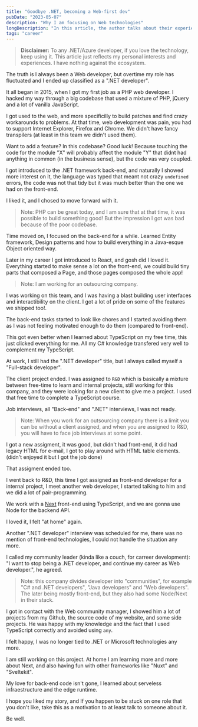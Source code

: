 ```yaml
---
title: "Goodbye .NET, becoming a Web-first dev"
pubDate: "2023-05-07"
description: "Why I am focusing on Web technologies"
longDescription: "In this article, the author talks about their experiences in focusing only on doing web development."
tags: "career"
---
```


> **Disclaimer:** To any .NET/Azure developer, if you love the technology, keep using it. This article just reflects my personal interests and experiences. I have nothing against the ecosystem.

The truth is I always been a Web developer, but overtime my role has fluctuated and I ended up classified as a ".NET developer".

It all began in 2015, when I got my first job as a PHP web developer. I hacked my way through a big codebase that used a mixture of PHP, jQuery and a lot of vanilla JavaScript.

I got used to the web, and more specificilly to build patches and find crazy workarounds to problems. At that time, web development was pain, you had to support Internet Explorer, Firefox and Chrome. We didn't have fancy transpilers (at least in this team we didn't used them).

Want to add a feature? In this codebase? Good luck! Because touching the code for the module "X" will probably affect the module "Y" that didnt had anything in common (in the business sense), but the code vas very coupled.

I got introduced to the .NET framework back-end, and naturally I showed more interest on it, the language was typed that meant not crazy `undefined` errors, the code was not that tidy but it was much better than the one we had on the front-end.

I liked it, and I chosed to move forward with it.

> Note: PHP can be great today, and I am sure that at that time, it was possible to build something good! But the impression I got was bad because of the poor codebase.

Time moved on, I focused on the back-end for a while. Learned Entity framework, Design patterns and how to build everything in a Java-esque Object oriented way.

Later in my career I got introduced to React, and gosh did I loved it. Everything started to make sense a lot on the front-end, we could build tiny parts that composed a Page, and those pages composed the whole app!

> Note: I am working for an outsourcing company.

I was working on this team, and I was having a blast building user interfaces and interactibility on the client. I got a lot of pride on some of the features we shipped too!.

The back-end tasks started to look like chores and I started avoiding them as I was not feeling motivated enough to do them (compared to front-end).

This got even better when I learned about TypeScript on my free time, this just clicked everything for me. All my C# knowledge transfered very well to complement my TypeScript.

At work, I still had the ".NET developer" title, but I always called myself a "Full-stack developer".

The client project ended. I was assigned to `R&D` which is basically a mixture between free-time to learn and internal projects, still working for this company, and they were looking for a new client to give me a project. I used that free time to complete a TypeScript course.

Job interviews, all "Back-end" and ".NET" interviews, I was not ready.

> Note: When you work for an outsourcing company there is a limit you can be without a client assigned, and when you are assigned to R&D, you will have to face job interviews at some point.

I got a new assigment, it was good, but didn't had front-end, it did had legacy HTML for e-mail, I got to play around with HTML table elements. (didn't enjoyed it but I got the job done)

That assigment ended too.

I went back to R&D, this time I got assigned as front-end developer for a internal project, I meet another web developer, I started talking to him and we did a lot of pair-programming.

We work with a [Next](https://nextjs.org/) front-end using TypeScript, and we are gonna use Node for the backend API.

I loved it, I felt "at home" again.

Another ".NET developer" interview was scheduled for me, there was no mention of front-end technologies, I could not handle the situation any more.

I called my community leader (kinda like a couch, for carreer development): "I want to stop being a .NET developer, and continue my career as Web developer.", he agreed.

> Note: this company divides developer into "communities", for example "C# and .NET developers", "Java developers" and "Web developers". The later being mostly front-end, but they also had some Node/Next in their stack.

I got in contact with the Web community manager, I showed him a lot of projects from my Github, the source code of my website, and some side projects. He was happy with my knowledge and the fact that I used TypeScript correctly and avoided using `any`.

I felt happy, I was no longer tied to .NET or Microsoft technologies any more.

I am still working on this project. At home I am learning more and more about Next, and also having fun with other frameworks like "Nuxt" and "Sveltekit".

My love for back-end code isn't gone, I learned about serveless infraestructure and the edge runtime.

I hope you liked my story, and If you happen to be stuck on one role that you don't like, take this as a motivation to at least talk to someone about it.

Be well.

